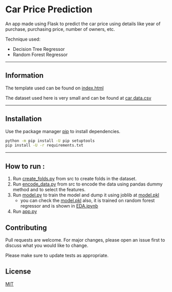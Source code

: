 # Car Price Prediction

An app made using Flask to predict the car price using details like year of purchase, purchasing price, number of owners, etc.

Technique used: 
  - Decision Tree Regressor
  - Random Forest Regressor
---
## Information

The template used can be found on [index.html](https://github.com/pycoder2000/Car-Price-Prediction/blob/main/templates/index.html)  

The dataset used here is very small and can be found at [car data.csv](https://github.com/pycoder2000/Car-Price-Prediction/blob/main/input/car%20data.csv)

---
## Installation

Use the package manager [pip](https://pip.pypa.io/en/stable/) to install dependencies.

```bash
python -m pip install -U pip setuptools
pip install -U -r requirements.txt
```

---
## How to run :

1. Run [create_folds.py](https://github.com/pycoder2000/Car-Price-Prediction/blob/main/src/create_folds.py) from src to create folds in the dataset.
2. Run [encode_data.py](https://github.com/pycoder2000/Car-Price-Prediction/blob/main/src/encode_data.py) from src to encode the data using pandas dummy method and to select the features.
3. Run [model.py](https://github.com/pycoder2000/Car-Price-Prediction/blob/main/src/model.py) to train the model and dump it using joblib at [model.pkl](https://github.com/pycoder2000/Car-Price-Prediction/blob/main/models/DecisionTree/model.pkl)
    - you can check the [model.pkl](https://github.com/pycoder2000/Car-Price-Prediction/blob/main/models/model.pkl) also, it is trained on random forest regressor and is shown in [EDA.ipynb](https://github.com/pycoder2000/Car-Price-Prediction/blob/main/notebooks/EDA.ipynb)
4. Run [app.py](https://github.com/pycoder2000/Car-Price-Prediction/blob/main/app.py)


## Contributing
Pull requests are welcome. For major changes, please open an issue first to discuss what you would like to change.

Please make sure to update tests as appropriate.

## License
[MIT](https://choosealicense.com/licenses/mit/)
